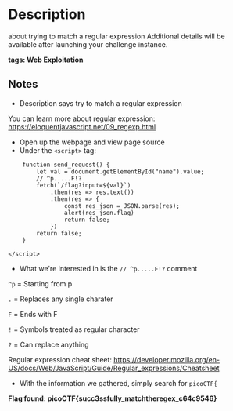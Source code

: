 # Description
about trying to match a regular expression
Additional details will be available after launching your challenge instance.

**tags: Web Exploitation**

## Notes
- Description says try to match a regular expression

You can learn more about regular expression: https://eloquentjavascript.net/09_regexp.html

- Open up the webpage and view page source
- Under the `<script>` tag:
```<script>
	function send_request() {
		let val = document.getElementById("name").value;
		// ^p.....F!?
		fetch(`/flag?input=${val}`)
			.then(res => res.text())
			.then(res => {
				const res_json = JSON.parse(res);
				alert(res_json.flag)
				return false;
			})
		return false;
	}

</script>
```

- What we're interested in is the `// ^p.....F!?` comment

`^p` = Starting from p

`.` = Replaces any single charater

`F` = Ends with F

`!` = Symbols treated as regular character

`?` = Can replace anything

Regular expression cheat sheet: https://developer.mozilla.org/en-US/docs/Web/JavaScript/Guide/Regular_expressions/Cheatsheet


- With the information we gathered, simply search for `picoCTF{`

**Flag found: picoCTF{succ3ssfully_matchtheregex_c64c9546}**
